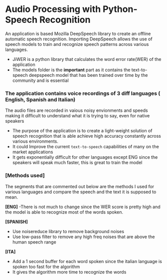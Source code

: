 # Audio Processing with Python- Speech Recognition
An application is based  Mozilla DeepSpeech library to create an offline automatic speech recognition. Importing DeepSpeech allows the use of speech models to train and recognize speech patterns across various languages.
- JiWER is a python library that calculates the word error rate(WER) of the application
- The models folder is the **important** part as it contains the text-to-speech deepspeech model that has been trained over time by the community and is essential


### The application contains voice recordings of 3 diff languages ( English, Spanish and Italian)
The audio files are recorded in vaious noisy envionments and speeds making it difficult to understand what it is trying to say, even for native speakers
- The purpose of the application is to create a light-weight solution of speech recognition that is able achieve high accuracy constantly across various environments.
- It could Improve the current `text-to-speech` capabilities of many on the market applications
- It gets exponentially difficult for other languages except ENG since the speakers will speak much faster, this is great to train the model

### [Methods used]
The segments that are commented out below are the methods I used for various languages and compare the speech and the text it is supposed to mean.

**[ENG]**
-There is not much to change since the WER score is pretty high and the model is able to recognize most of the words spoken.

**[SPANISH]**
- Use noisereduce library to remove background noises
- Use low-pass filter to remove any high freq noises that are above the human speech range

**[ITA]**
- Add a 1 second buffer for each word spoken since the italian language is spoken too fast for the algorithm
- It gives the algorithm more time to recognize the words
